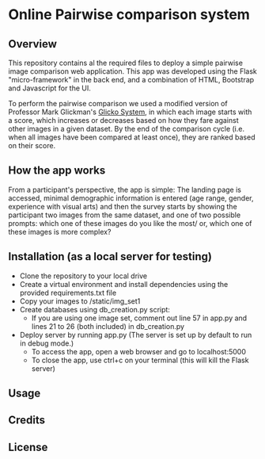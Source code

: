 # Online Pairwise comparison system

## Overview
This repository contains al the required files to deploy a simple pairwise image comparison web application. This app was developed using the Flask "micro-framework" in the back end, and a combination of HTML, Bootstrap and Javascript for the UI.

To perform the pairwise comparison we used a modified version of Professor Mark Glickman's [Glicko System](http://www.glicko.net/glicko/glicko.pdf), in which each image starts with a score, which increases or decreases based on how they fare against other images in a given dataset. By the end of the comparison cycle (i.e. when all images have been compared at least once), they are ranked based on their score.


<!-- ## Table of contents -->
<!-- 
In this readme file we provide information regarding two main aspects of this project:
- Pairwise comparison method implementation
- How to use the app  -->

<!-- ## Pairwise comparison method
The development of this app responded to a specific research goal: we needed to quickly determine how computer generated abstract images  were perceived by humans in terms of their complexity and aesthetics.

Given the characteristics of our image datasets we opted for a pairwise comparison method, as it would give us a notion of how the images were perceived in relationship to other images in the same dataset, and also it makes the decision-making process easier for the participant, as all decisions are made in context. -->

## How the app works
From a participant's perspective, the app is simple: The landing page is accessed, minimal demographic information is entered (age range, gender, experience with visual arts) and then the survey starts by showing the participant two images from the same dataset, and one of two possible prompts: which one of these images do you like the most/ or, which one of these images is more complex?

<!-- Images are selected by clicking on them, but no data is recorded until the participant hits the "next" button -->

<!-- In the background the app is set to select  -->


<!-- ### Glicko system
To rank the images we used a modified version of Professor Mark Glickman's [Glicko System](http://www.glicko.net/glicko/glicko.pdf), which extends the [Elo Rating System](https://en.wikipedia.org/wiki/Elo_rating_system) by introducing a measure of certainty associated to each individual's rating, based on the number of times it has been evaluated, and the time between evaluations.

In our implementation, assuming that the quality of an image won't change over time, we disregard the influence of time on the certainty of the ratings.

We impleme

```python
def updateRating(self, question, s, r_other, rd_other):
        # question 0 means aesthetics, 1 means complexity
        # s is the result of comparison (1 if selected, .5 if can't decide, 0 if not selected
        r0 = 0
        rd = 0
        if question == 0:
            r0 = self.rating_aesthetics
            rd = self.rating_dev_aesthetics
        else:
            r0 = self.rating_complexity
            rd = self.rating_dev_complexity
        
        g_rd_other = 1/math.sqrt(1 + (3 * (q**2)*(rd_other**2)/pow(math.pi,2)))
        e_exp = -g_rd_other * (r0 - r_other)/400
        e = 1/(1 + pow(10,e_exp))
        d_square = pow(pow(q,2) * pow(g_rd_other,2)*e*(1-e),-1)
        r = r0 + (q/(1/(pow(rd,2)+(1/d_square))) * g_rd_other * (s - e))

        new_rd = math.sqrt(pow((1/pow(rd,2)+(1/d_square)),-1))

        print(bcolors.GREEN+"Q = {},S = {}, R0 = {}, R = {}, RD = {}, NEW_RD = {}".format(question, s, r0, r, rd, new_rd)+bcolors.RESET)

        if question == 0:
            self.rating_aesthetics = r
            self.rating_dev_aesthetics = new_rd
        else:
            self.rating_complexity = r
            self.rating_dev_complexity = new_rd
```
We introduced two small modifications that respond to the nature of the material being compared. The Glicko System was designed to rank human chess players based on the results of matches against other players. The underlying assumption is that if a player has not played any matches for a while,, and it assumes that  -->

## Installation (as a local server for testing)

- Clone the repository to your local drive
- Create a virtual environment and install dependencies using the provided requirements.txt file
- Copy your images to /static/img_set1
- Create databases using db_creation.py script:
  - If you are using one image set, comment out line 57 in app.py and lines 21 to 26 (both included) in db_creation.py
- Deploy server by running app.py (The server is set up by default to run in debug mode.)
  - To access the app, open a web browser and go to localhost:5000
  - To close the app, use ctrl+c on your terminal (this will kill the Flask server)

## Usage

## Credits

## License